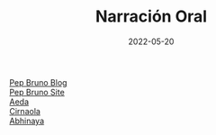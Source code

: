 ﻿---
layout: post
title: "Narración Oral"
date: 2022-05-20
categories: link
---

[Pep Bruno Blog](http://tierraoral.blogspot.com/)  
[Pep Bruno Site](https://www.pepbruno.com)  
[Aeda](https://narracionoral.es/index.php/es/)  
[Cirnaola](https://www.cirnaola.com/)  
[Abhinaya](https://en.wikipedia.org/wiki/Abhinaya)  
